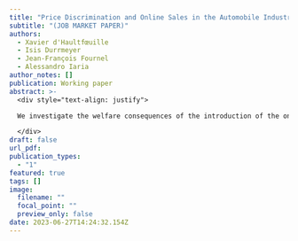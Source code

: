 ```yaml
---
title: "Price Discrimination and Online Sales in the Automobile Industry"
subtitle: "(JOB MARKET PAPER)"
authors:
  - Xavier d'Haultfœuille
  - Isis Durrmeyer
  - Jean-François Fournel
  - Alessandro Iaria
author_notes: []
publication: Working paper
abstract: >-
  <div style="text-align: justify">

  We investigate the welfare consequences of the introduction of the online distribution channel in the French car sector, a market characterized by the prevalence of sales through car dealers and price discrimination. We estimate a structural model of demand with unobserved third-degree price discrimination and shopping costs related to visiting car dealers. We introduce, in counterfactual, the online distribution channel where prices are uniform and consumers benefit from lower shopping costs. When both sales channels are simultaneously available, competition from the online channel reduces the extent of price discrimination in the in-person channel. Generally, introducing an online distribution channel leads to market expansion and higher profits. Finally, we uncover significant heterogeneity in consumer surplus, indicating that an online distribution channel is advantageous for only a fraction of consumers.

  </div>
draft: false
url_pdf:
publication_types:
  - "1"
featured: true
tags: []
image:
  filename: ""
  focal_point: ""
  preview_only: false
date: 2023-06-27T14:24:32.154Z
---
```

